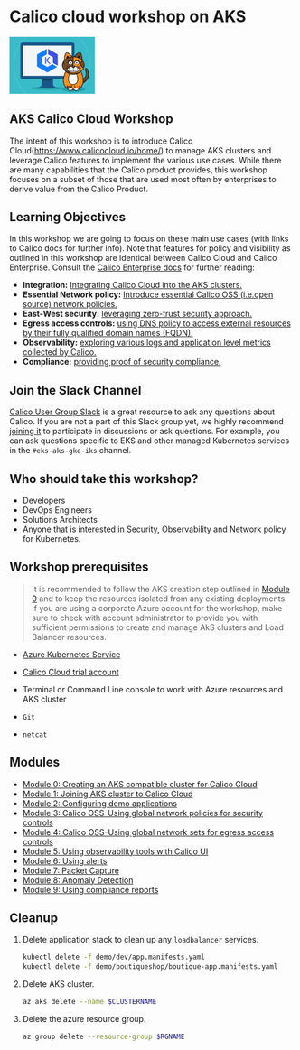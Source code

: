 # Calico cloud workshop on AKS

<img src="img/calico-on-aks.png" alt="Calicocloud on AKS" width="30%"/>

## AKS Calico Cloud Workshop

The intent of this workshop is to introduce Calico Cloud(https://www.calicocloud.io/home/) to manage AKS clusters and leverage Calico features to implement the various use cases. While there are many capabilities that the Calico product provides, this workshop focuses on a subset of those that are used most often by enterprises to derive value from the Calico Product. 


## Learning Objectives

In this workshop we are going to focus on these main use cases (with links to Calico docs for further info). Note that features for policy and visibility as outlined in this workshop are identical between Calico Cloud and Calico Enterprise. Consult the [Calico Enterprise docs](https://docs.tigera.io/) for further reading:

- **Integration:** [Integrating Calico Cloud into the AKS clusters.](https://docs.calicocloud.io/install/system-requirements)
- **Essential Network policy:** [Introduce essential Calico OSS (i.e.open source) network policies.](https://docs.projectcalico.org/security/tutorials/calico-policy)
- **East-West security:** [leveraging zero-trust security approach.](https://docs.tigera.io/security/adopt-zero-trust)
- **Egress access controls:** [using DNS policy to access external resources by their fully qualified domain names (FQDN).](https://docs.calicocloud.io/use-cases/security-controls/global-egress)
- **Observability:** [exploring various logs and application level metrics collected by Calico.](https://docs.calicocloud.io/use-cases/troubleshoot-apps)
- **Compliance:** [providing proof of security compliance.](https://docs.tigera.io/compliance/)

## Join the Slack Channel

[Calico User Group Slack](https://slack.projectcalico.org/) is a great resource to ask any questions about Calico. If you are not a part of this Slack group yet, we highly recommend [joining it](https://slack.projectcalico.org/) to participate in discussions or ask questions. For example, you can ask questions specific to EKS and other managed Kubernetes services in the `#eks-aks-gke-iks` channel.

## Who should take this workshop?
- Developers
- DevOps Engineers
- Solutions Architects
- Anyone that is interested in Security, Observability and Network policy for Kubernetes.


## Workshop prerequisites

>It is recommended to follow the AKS creation step outlined in [Module 0](modules/creating-aks-cluster.md) and to keep the resources isolated from any existing deployments. If you are using a corporate Azure account for the workshop, make sure to check with account administrator to provide you with sufficient permissions to create and manage AkS clusters and Load Balancer resources.

- [Azure Kubernetes Service](https://github.com/Azure/kubernetes-hackfest/blob/master/labs/networking/network-policy/)
- [Calico Cloud trial account](https://www.calicocloud.io/home)
- Terminal or Command Line console to work with Azure resources and AKS cluster
 
- `Git`
- `netcat`

## Modules

- [Module 0: Creating an AKS compatible cluster for Calico Cloud](modules/creating-aks-cluster.md)
- [Module 1: Joining AKS cluster to Calico Cloud](modules/joining-aks-to-calico-cloud.md)
- [Module 2: Configuring demo applications](modules/configuring-demo-apps.md)
- [Module 3: Calico OSS-Using global network policies for security controls](modules/using-security-controls.md)
- [Module 4: Calico OSS-Using global network sets for egress access controls](modules/using-egress-access-controls.md)
- [Module 5: Using observability tools with Calico UI](modules/using-observability-tools.md)
- [Module 6: Using alerts](modules/using-alerts.md)
- [Module 7: Packet Capture](modules/packet-capture.md)
- [Module 8: Anomaly Detection](modules/anomaly-detection.md)
- [Module 9: Using compliance reports](modules/using-compliance-reports.md)



## Cleanup

1. Delete application stack to clean up any `loadbalancer` services.

    ```bash
    kubectl delete -f demo/dev/app.manifests.yaml
    kubectl delete -f demo/boutiqueshop/boutique-app.manifests.yaml
    ```

2. Delete AKS cluster.

    ```bash
    az aks delete --name $CLUSTERNAME
    ```

3. Delete the azure resource group. 

    ```bash
    az group delete --resource-group $RGNAME
    ```



